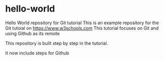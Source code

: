 # hello-world
Hello World repository for Git tutorial
This is an example repository for the Git tutoial on https://www.w3schools.com
This tutorial focuses on Git and using Github as its remote

This repository is built step by step in the tutorial.

It now include steps for Github

